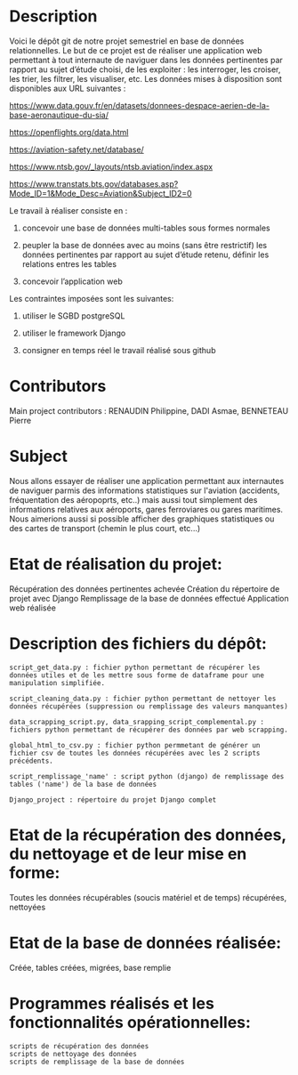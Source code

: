 # Description 

Voici le dépôt git de notre projet semestriel en base de données relationnelles. Le but de ce projet est de réaliser une application web permettant à tout internaute de naviguer dans les données pertinentes par rapport au sujet d’étude choisi,
de les exploiter : les interroger, les croiser, les trier, les filtrer, les visualiser, etc.
Les données mises à disposition sont disponibles aux URL suivantes :

https://www.data.gouv.fr/en/datasets/donnees-despace-aerien-de-la-base-aeronautique-du-sia/

https://openflights.org/data.html

https://aviation-safety.net/database/

https://www.ntsb.gov/_layouts/ntsb.aviation/index.aspx

https://www.transtats.bts.gov/databases.asp?Mode_ID=1&Mode_Desc=Aviation&Subject_ID2=0


Le travail à réaliser consiste en : 

1) concevoir une base de données multi-tables sous formes normales

2) peupler la base de données avec au moins (sans être restrictif) les données pertinentes par rapport au sujet d’étude retenu, définir les relations entres les tables

3) concevoir l’application web


Les contraintes imposées sont les suivantes:

1) utiliser le SGBD postgreSQL

2) utiliser le framework Django

3) consigner en temps réel le travail réalisé sous github

# Contributors
Main project contributors : RENAUDIN Philippine, DADI Asmae, BENNETEAU Pierre

# Subject

Nous allons essayer de réaliser une application permettant aux internautes de naviguer parmis des informations statistiques sur l'aviation (accidents, fréquentation des aéropoprts, etc..) mais aussi tout simplement des informations relatives aux aéroports, gares ferroviares ou gares maritimes.
Nous aimerions aussi si possible afficher des graphiques statistiques ou des cartes de transport (chemin le plus court, etc...)

# Etat de réalisation du projet:

Récupération des données pertinentes achevée
Création du répertoire de projet avec Django
Remplissage de la base de données effectué
Application web réalisée

# Description des fichiers du dépôt:

	script_get_data.py : fichier python permettant de récupérer les données utiles et de les mettre sous forme de dataframe pour une manipulation simplifiée.

	script_cleaning_data.py : fichier python permettant de nettoyer les données récupérées (suppression ou remplissage des valeurs manquantes)

	data_scrapping_script.py, data_srapping_script_complemental.py : fichiers python permettant de récupérer des données par web scrapping.

	global_html_to_csv.py : fichier python permmetant de générer un fichier csv de toutes les données récupérées avec les 2 scripts précédents.

	script_remplissage_'name' : script python (django) de remplissage des tables ('name') de la base de données
	
	Django_project : répertoire du projet Django complet

# Etat de la récupération des données, du nettoyage et de leur mise en forme:

Toutes les données récupérables (soucis matériel et de temps) récupérées, nettoyées

# Etat de la base de données réalisée:

Créée, tables créées, migrées, base remplie

# Programmes réalisés et les fonctionnalités opérationnelles:
	scripts de récupération des données
	scripts de nettoyage des données
	scripts de remplissage de la base de données
